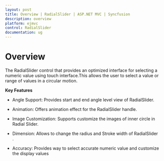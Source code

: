 ```yaml
---
layout: post
title: Overview | RadialSlider | ASP.NET MVC | Syncfusion
description: overview
platform: ejmvc
control: RadialSlider
documentation: ug
---
```


# Overview

The RadialSlider control that provides an optimized interface for selecting a numeric value using touch interface.This allows the user to select a value or range of values in a circular motion.

**Key Features**

* Angle Support: Provides start and end angle level view of RadialSlider.

* Animation: Offers animation effect for the RadialSlider handle.

* Image Customization: Supports customize the images of inner circle in Radial Slider.

* Dimension: Allows to change  the  radius and Stroke width of RadialSlider .

* Accuracy: Provides way to select accurate numeric value and customize the display values